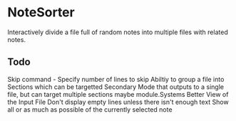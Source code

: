 # NoteSorter
Interactively divide a file full of random notes into multiple files with
related notes.

## Todo
Skip command - Specify number of lines to skip
Abiltiy to group a file into Sections which can be targetted
Secondary Mode that outputs to a single file, but can target multiple sections
	maybe module.Systems
Better View of the Input File
	Don't display empty lines unless there isn't enough text
	Show all or as much as possible of the currently selected note



